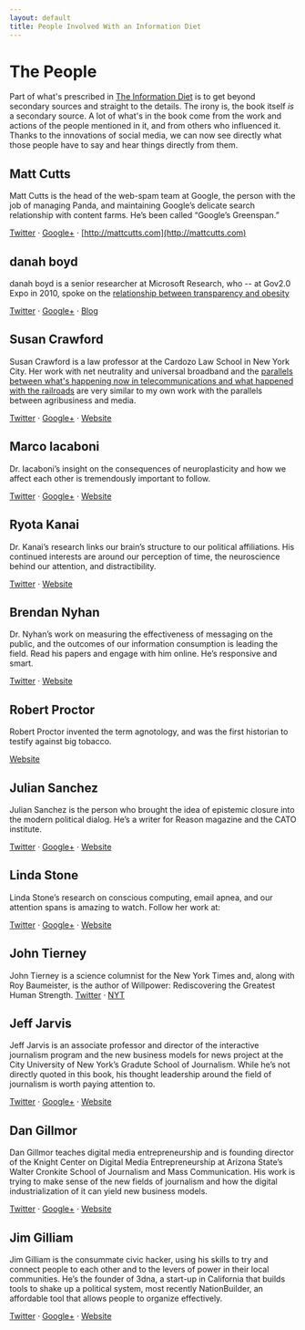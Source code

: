 ```yaml
---
layout: default
title: People Involved With an Information Diet
---
```

# The People
Part of what's prescribed in [The Information Diet](http://amzn.to/infodiet) is to get beyond secondary sources and straight to the details. The irony is, the book itself *is* a secondary source. A lot of what's in the book come from the work and actions of the people mentioned in it, and from others who influenced it. Thanks to the innovations of social media, we can now see directly what those people have to say and hear things directly from them. 

## Matt Cutts
Matt Cutts is the head of the web-spam team at Google, the person with the job of managing Panda, and maintaining Google’s delicate search relationship with content farms. He’s been called “Google’s Greenspan.”

[Twitter](http://twitter.com/mattcutts) &middot; [Google+](https://plus.google.com/109412257237874861202/posts)  &middot; [http://mattcutts.com](http://mattcutts.com)

## danah boyd
danah boyd is a senior researcher at Microsoft Research, who -- at Gov2.0 Expo in 2010, spoke on the [relationship between transparency and obesity](http://www.danah.org/papers/talks/2010/Gov2Expo.html)

[Twitter](http://twitter.com/zephoria) &middot; [Google+](https://plus.google.com/115565811010545226083/posts) &middot; [Blog](http://www.zephoria.org/thoughts/)

## Susan Crawford
Susan Crawford is a law professor at the Cardozo Law School in New York City. Her work with net neutrality and universal broadband and the [parallels between what's happening now in telecommunications and what happened with the railroads](http://techpresident.com/blog-entry/susan-crawford-pdf-10-rethinking-broadband) are very similar to my own work with the parallels between agribusiness and media. 

[Twitter](http://twitter.com/scrawford) &middot; [Google+](https://plus.google.com/104371545065236340763/posts) &middot; [Website](http://scrawford.net/blog/)

## Marco Iacaboni
Dr. Iacaboni’s insight on the consequences of neuroplasticity and how we affect each other is tremendously important to follow.

[Twitter](http://twitter.com/marcoiacoboni)  &middot; [Google+](https://plus.google.com/101213330446618923166/posts)  &middot; [Website](http://iacoboni.bmap.ucla.edu/)

## Ryota Kanai
Dr. Kanai’s research links our brain’s structure to our political affiliations. His continued interests are around our perception of time, the neuroscience behind our attention, and distractibility.

[Twitter](http://twitter.com/kanair) &middot;  [Website](http://www.icn.ucl.ac.uk/Research-Groups/awareness-group/group-members/MemberDetails.php?Title=Dr&FirstName=Ryota&LastName=Kanai)

## Brendan Nyhan
Dr. Nyhan’s work on measuring the effectiveness of messaging on the public, and the outcomes of our information consumption is leading the field. Read his papers and engage with him online. He’s responsive and smart.

[Twitter](http://twitter.com/BrendanNyhan)  &middot; [Website](http://www.brendan-nyhan.com)

## Robert Proctor
Robert Proctor invented the term agnotology, and was the first historian to testify against big tobacco.

[Website](http://www.stanford.edu/dept/HPS/proctor.html)

## Julian Sanchez
Julian Sanchez is the person who brought the idea of epistemic closure into the modern political dialog. He’s a writer for Reason magazine and the CATO institute.

[Twitter](http://twitter.com/normative)  &middot; [Google+](https://plus.google.com/111960323521501450849/posts)  &middot; [Website](http://www.juliansanchez.com/)

## Linda Stone
Linda Stone’s research on conscious computing, email apnea, and our attention spans is amazing to watch. Follow her work at:

[Twitter](https://twitter.com/LindaStone)  &middot; [Google+](https://plus.google.com/117229540388498291235/posts) &middot; [Website](http://lindastone.net)

## John Tierney
John Tierney is a science columnist for the New York Times and, along with Roy Baumeister, is the author of Willpower: Rediscovering the Greatest Human Strength.
[Twitter](http://twitter.com/JohnTierneyNYT)  &middot; [NYT](http://topics.nytimes.com/top/news/science/columns/johntierney/index.html)

## Jeff Jarvis
Jeff Jarvis is an associate professor and director of the interactive journalism program and the new business models for news project at the City University of New York’s Gradute School of Journalism. While he’s not directly quoted in this book, his thought leadership around the field of journalism is worth paying attention to.

[Twitter](http://twitter.com/JeffJarvis) &middot; [Google+](https://plus.google.com/105076678694475690385/posts)  &middot; [Website](http://buzzmachine.com)

## Dan Gillmor
Dan Gillmor teaches digital media entrepreneurship and is founding director of the Knight Center on Digital Media Entrepreneurship at Arizona State’s Walter Cronkite School of Journalism and Mass Communication. His work is trying to make sense of the new fields of journalism and how the digital industrialization of it can yield new business models.

[Twitter](http://twitter.com/dangillmor)  &middot; [Google+](https://plus.google.com/113210431006401244170/posts) &middot; [Website](http://dangillmor.com)

## Jim Gilliam
Jim Gilliam is the consummate civic hacker, using his skills to try and connect people to each other and to the levers of power in their local communities. He’s the founder of 3dna, a start-up in California that builds tools to shake up a political system, most recently NationBuilder, an affordable tool that allows people to organize effectively.

[Twitter](http://twitter.com/jgilliam)  &middot; [Google+](https://plus.google.com/104145741126846873097/posts)  &middot; [Website](http://3dna.us/blog)